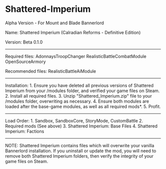 # Shattered-Imperium
Alpha Version - For Mount and Blade Bannerlord

Name: Shattered Imperium (Calradian Reforms - Definitive Edition)

Version: Beta 0.1.0

----------------------------------------------------------------------------------------------------------
Required files: 
				AdonnaysTroopChanger
				RealisticBattleCombatModule
				OpenSourceArmory
	
Recommended files:
				RealisticBattleAiModule

----------------------------------------------------------------------------------------------------------
Installation: 
				1. Ensure you have deleted all previous versions of Shattered Imperium from your /modules folder, and verified your game files on Steam.
				2. Install all required files.
				3. Unzip "Shattered_Imperium.zip" file to your /modules folder, overwriting as necessary. 
				4. Ensure both modules are loaded after the base-game modules, as well as all required mods*.
				5. Profit.
		
----------------------------------------------------------------------------------------------------------
Load Order:
				1. Sandbox, SandboxCore, StoryMode, CustomBattle
				2. Required mods (See above)
				3. Shattered Imperium: Base Files
				4. Shattered Imperium: Factions

----------------------------------------------------------------------------------------------------------
NOTE: Shattered Imperium contains files which will overwrite your vanilla Bannerlord installation. If you uninstall or update the mod, you will need to remove both Shattered Imperium folders, then verify the integrity of your game files on Steam.
